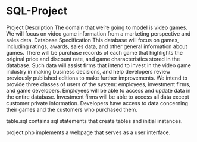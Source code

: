 # SQL-Project

Project Description
The domain that we’re going to model is video games. We will focus on video game information
from a marketing perspective and sales data.
Database Specification
This database will focus on games, including ratings, awards, sales data, and other general
information about games. There will be purchase records of each game that highlights the
original price and discount rate, and game characteristics stored in the database. Such data will
assist firms that intend to invest in the video game industry in making business decisions, and
help developers review previously published editions to make further improvements.
We intend to provide three classes of users of the system: employees, investment firms, and
game developers. Employees will be able to access and update data in the entire database.
Investment firms will be able to access all data except customer private information. Developers
have access to data concerning their games and the customers who purchased them.

table.sql contains sql statements that create tables and initial instances.

project.php implements a webpage that serves as a user interface. 
